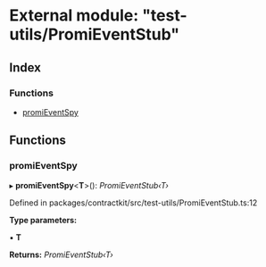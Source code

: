 # External module: "test-utils/PromiEventStub"

## Index

### Functions

* [promiEventSpy](_test_utils_promieventstub_.md#promieventspy)

## Functions

###  promiEventSpy

▸ **promiEventSpy**<**T**>(): *PromiEventStub‹T›*

Defined in packages/contractkit/src/test-utils/PromiEventStub.ts:12

**Type parameters:**

▪ **T**

**Returns:** *PromiEventStub‹T›*
